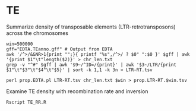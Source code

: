 # TE

Summarize density of transposable elements (LTR-retrotransposons) across the chromosomes

```
win=500000
gff="EDTA.TEanno.gff" # Output from EDTA
awk '/^>/&&NR>1{print "";}{ printf "%s",/^>/ ? $0" ":$0 }' $gff | awk '{print $1"\t"length($2)}' > chr_len.txt
grep -v "^#" $gff | awk '$9~/^ID=/{print}' | awk '$3~/LTR/{print $1"\t"$3"\t"$4"\t"$5}' | sort -k 1,1 -k 3n > LTR-RT.tsv

perl prop.EDTA.pl LTR-RT.tsv chr_len.txt $win > prop.LTR-RT.$win.tsv
```

Examine TE density with recombination rate and inversion

```
Rscript TE_RR.R
```

